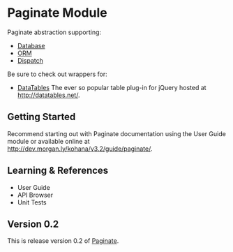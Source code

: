 # Paginate Module

Paginate abstraction supporting:

- [Database](https://github.com/kohana/database)
- [ORM](https://github.com/kohana/orm)
- [Dispatch](https://github.com/michealmorgan/kohana-dispatch)

Be sure to check out wrappers for:

- [DataTables](https://github.com/michealmorgan/kohana-datatables) The ever so popular table plug-in for jQuery hosted at http://datatables.net/.

## Getting Started

Recommend starting out with Paginate documentation using the User Guide module or available online at http://dev.morgan.ly/kohana/v3.2/guide/paginate/.

## Learning & References

- User Guide
- API Browser
- Unit Tests

## Version 0.2

This is release version 0.2 of [Paginate](https://github.com/michealmorgan/kohana-paginate).